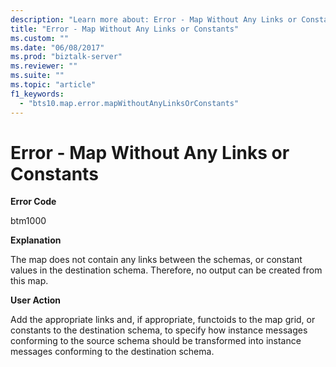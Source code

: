 ```yaml
---
description: "Learn more about: Error - Map Without Any Links or Constants"
title: "Error - Map Without Any Links or Constants"
ms.custom: ""
ms.date: "06/08/2017"
ms.prod: "biztalk-server"
ms.reviewer: ""
ms.suite: ""
ms.topic: "article"
f1_keywords: 
  - "bts10.map.error.mapWithoutAnyLinksOrConstants"
---
```

# Error - Map Without Any Links or Constants
**Error Code**  
  
 btm1000  
  
 **Explanation**  
  
 The map does not contain any links between the schemas, or constant values in the destination schema. Therefore, no output can be created from this map.  
  
 **User Action**  
  
 Add the appropriate links and, if appropriate, functoids to the map grid, or constants to the destination schema, to specify how instance messages conforming to the source schema should be transformed into instance messages conforming to the destination schema.
